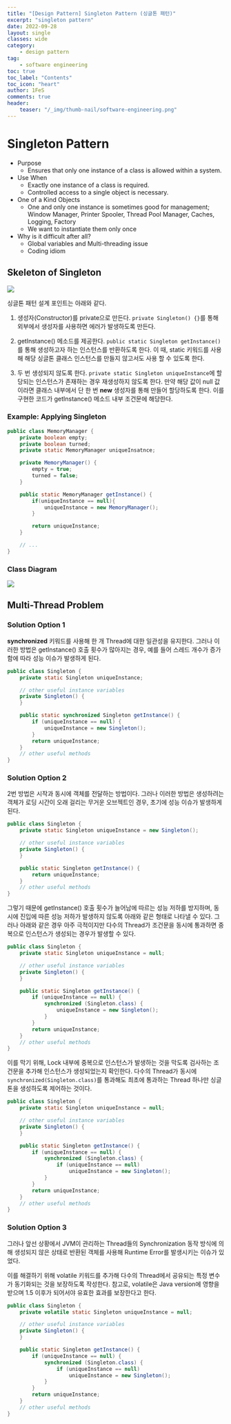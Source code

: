 ```yaml
---
title: "[Design Pattern] Singleton Pattern (싱글톤 패턴)"
excerpt: "singleton pattern"
date: 2022-09-28
layout: single
classes: wide
category:
    - design pattern
tag:
    - software engineering
toc: true
toc_label: "Contents"
toc_icon: "heart"
author: 1FeS
comments: true
header:
    teaser: "/_img/thumb-nail/software-engineering.png"
---
```


# Singleton Pattern

- Purpose
  - Ensures that only one instance of a class is allowed within a system.
- Use When
  - Exactly one instance of a class is required.
  - Controlled access to a single object is necessary.
- One of a Kind Objects
  - One and only one instance is sometimes good for management; Window Manager, Printer Spooler, Thread Pool Manager, Caches, Logging, Factory
  - We want to instantiate them only once
- Why is it difficult after all?
  - Global variables and Multi-threading issue
  - Coding idiom

## Skeleton of Singleton

<img src="/_img/2022-09-28/singleton skeleton.png">

싱글톤 패턴 설계 포인트는 아래와 같다.

1. 생성자(Constructor)를 private으로 만든다.
`private Singleton() {}`를 통해 외부에서 생성자를 사용하면 에러가 발생하도록 만든다.

2. getInstance() 메소드를 제공한다.
`public static Singleton getInstance()`를 통해 생성하고자 하는 인스턴스를 반환하도록 한다. 이 때, static 키워드를 사용해 해당 싱글톤 클래스 인스턴스를 만들지 않고서도 사용 할 수 있도록 한다.

3. 두 번 생성되지 않도록 한다.
`private static Singleton uniqueInstance`에 할당되는 인스턴스가 존재하는 경우 재생성하지 않도록 한다. 만약 해당 값이 null 값이라면 클래스 내부에서 단 한 번 **new** 생성자를 통해 만들어 할당하도록 한다. 이를 구현한 코드가 getInstance() 메소드 내부 조건문에 해당한다.

### Example: Applying Singleton

```java
public class MemoryManager {
    private boolean empty;
    private boolean turned;
    private static MemoryManager uniqueInsatnce;

    private MemoryManager() {
        empty = true;
        turned = false;
    }

    public static MemoryManager getInstance() {
        if(uniqueInstance == null){
            uniqueInstance = new MemoryManager();
        }

        return uniqueInstance;
    }

    // ...
}
```

### Class Diagram

<img src="/_img/2022-09-28/singleton class diagram.png">

## Multi-Thread Problem

### Solution Option 1

**synchronized** 키워드를 사용해 한 개 Thread에 대한 일관성을 유지한다. 그러나 이러한 방법은 getInstance() 호출 횟수가 많아지는 경우, 예를 들어 스레드 개수가 증가함에 따라 성능 이슈가 발생하게 된다.

```java
public class Singleton {
	private static Singleton uniqueInstance;

    // other useful instance variables
	private Singleton() {
	}

	public static synchronized Singleton getInstance() {
		if (uniqueInstance == null) {
			uniqueInstance = new Singleton();
		}
		return uniqueInstance;
	}
    // other useful methods 
}
```

### Solution Option 2

2번 방법은 시작과 동시에 객체를 전달하는 방법이다. 그러나 이러한 방법은 생성하려는 객체가 로딩 시간이 오래 걸리는 무거운 오브젝트인 경우, 초기에 성능 이슈가 발생하게 된다.

```java
public class Singleton {
	private static Singleton uniqueInstance = new Singleton();

    // other useful instance variables
	private Singleton() {
	}

	public static Singleton getInstance() {
		return uniqueInstance;
	}
    // other useful methods 
}
```

그렇기 때문에 getInstance() 호출 횟수가 늘어남에 따르는 성능 저하를 방지하며, 동시에 진입에 따른 성능 저하가 발생하지 않도록 아래와 같은 형태로 나타낼 수 있다. 그러나 아래와 같은 경우 아주 극적이지만 다수의 Thread가 조건문을 동시에 통과하면 중복으로 인스턴스가 생성되는 경우가 발생할 수 있다.

```java
public class Singleton {
	private static Singleton uniqueInstance = null;

    // other useful instance variables
	private Singleton() {
	}

	public static Singleton getInstance() {
		if (uniqueInstance == null) {
			synchronized (Singleton.class) {
				uniqueInstance = new Singleton();
			}
		}
		return uniqueInstance;
	}
    // other useful methods 
}
```

이를 막기 위해, Lock 내부에 중복으로 인스턴스가 발생하는 것을 막도록 검사하는 조건문을 추가해 인스턴스가 생성되었는지 확인한다. 다수의 Thread가 동시에 `synchronized(Singleton.class)`를 통과해도 최초에 통과하는 Thread 하나만 싱글톤을 생성하도록 제어하는 것이다.

```java
public class Singleton {
	private static Singleton uniqueInstance = null;

    // other useful instance variables
	private Singleton() {
	}

	public static Singleton getInstance() {
		if (uniqueInstance == null) {
			synchronized (Singleton.class) {
				if (uniqueInstance == null)
					uniqueInstance = new Singleton();
			}
		}
		return uniqueInstance;
	}
    // other useful methods 
}
```

### Solution Option 3

그러나 앞선 상황에서 JVM이 관리하는 Thread들의 Synchronization 동작 방식에 의해 생성되지 않은 상태로 반환된 객체를 사용해 Runtime Error를 발생시키는 이슈가 있었다.

이를 해결하기 위해 volatile 키워드를 추가해 다수의 Thread에서 공유되는 특정 변수가 동기화되는 것을 보장하도록 작성한다. 참고로, volatile은 Java version에 영향을 받으며 1.5 이후가 되어서야 유효한 효과를 보장한다고 한다.

```java
public class Singleton {
	private volatile static Singleton uniqueInstance = null;

    // other useful instance variables
	private Singleton() {
	}

	public static Singleton getInstance() {
		if (uniqueInstance == null) {
			synchronized (Singleton.class) {
				if (uniqueInstance == null)
					uniqueInstance = new Singleton();
			}
		}
		return uniqueInstance;
	}
    // other useful methods 
}
```
